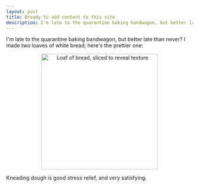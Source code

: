 ```yaml
---
layout: post
title: Bready to add content to this site
description: I'm late to the quarantine baking bandwagon, but better late than never?
---
```


I'm late to the quarantine baking bandwagon, but better late than never? I made two loaves of white bread; here's the prettier one:

<center><img src="2020-05-07-bread.jpeg" alt="Loaf of bread, sliced to reveal texture" width="314" height="314"></center>

Kneading dough is good stress relief, and very satisfying.
